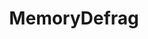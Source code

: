 ---
title: MemoryDefrag
crosslinks:
- youtubefactsbot
- u_imguralbumbot
- anti_gif_bot
- youtubot
- swordartonline
- tmsbmeta
- john_yukis_bots
- REEEEEEEEEE
- alotabot
- botpopularitybot
- FFBraveExvius
- grandorder
- FireEmblemHeroes
- TalesofLink
- livven
- Kings_Raid
- SchoolIdolFestival
- gaming
- videos
- nohomo_bot
---